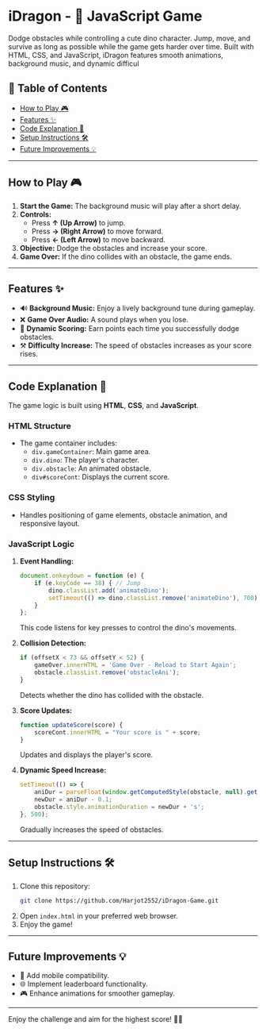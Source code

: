 # iDragon - 🐉 JavaScript Game

Dodge obstacles while controlling a cute dino character. Jump, move, and survive as long as possible while the game gets harder over time. Built with HTML, CSS, and JavaScript, iDragon features smooth animations, background music, and dynamic difficul

## 📐 Table of Contents
- [How to Play 🎮](#how-to-play-)
- [Features ✨](#features-)
- [Code Explanation 🔧](#code-explanation-)
- [Setup Instructions 🛠️](#setup-instructions-)
- [Future Improvements 💡](#future-improvements-)

---

## How to Play 🎮
1. **Start the Game:** The background music will play after a short delay.
2. **Controls:**
   - Press **↑ (Up Arrow)** to jump.
   - Press **→ (Right Arrow)** to move forward.
   - Press **← (Left Arrow)** to move backward.
3. **Objective:** Dodge the obstacles and increase your score.
4. **Game Over:** If the dino collides with an obstacle, the game ends.

---

## Features ✨
- 🔊 **Background Music:** Enjoy a lively background tune during gameplay.
- ❌ **Game Over Audio:** A sound plays when you lose.
- 🎯 **Dynamic Scoring:** Earn points each time you successfully dodge obstacles.
- ⚒️ **Difficulty Increase:** The speed of obstacles increases as your score rises.

---

## Code Explanation 🔧
The game logic is built using **HTML**, **CSS**, and **JavaScript**.

### HTML Structure
- The game container includes:
  - `div.gameContainer`: Main game area.
  - `div.dino`: The player's character.
  - `div.obstacle`: An animated obstacle.
  - `div#scoreCont`: Displays the current score.

### CSS Styling
- Handles positioning of game elements, obstacle animation, and responsive layout.

### JavaScript Logic
1. **Event Handling:**
   ```javascript
   document.onkeydown = function (e) {
       if (e.keyCode == 38) { // Jump
           dino.classList.add('animateDino');
           setTimeout(() => dino.classList.remove('animateDino'), 700);
       }
   };
   ```
   This code listens for key presses to control the dino's movements.

2. **Collision Detection:**
   ```javascript
   if (offsetX < 73 && offsetY < 52) {
       gameOver.innerHTML = 'Game Over - Reload to Start Again';
       obstacle.classList.remove('obstacleAni');
   }
   ```
   Detects whether the dino has collided with the obstacle.

3. **Score Updates:**
   ```javascript
   function updateScore(score) {
       scoreCont.innerHTML = "Your score is " + score;
   }
   ```
   Updates and displays the player's score.

4. **Dynamic Speed Increase:**
   ```javascript
   setTimeout(() => {
       aniDur = parseFloat(window.getComputedStyle(obstacle, null).getPropertyValue('animation-duration'));
       newDur = aniDur - 0.1;
       obstacle.style.animationDuration = newDur + 's';
   }, 500);
   ```
   Gradually increases the speed of obstacles.

---

## Setup Instructions 🛠️
1. Clone this repository:
   ```bash
   git clone https://github.com/Harjot2552/iDragon-Game.git
   ```
2. Open `index.html` in your preferred web browser.
3. Enjoy the game!

---

## Future Improvements 💡
- 🔧 Add mobile compatibility.
- 🌐 Implement leaderboard functionality.
- 🎮 Enhance animations for smoother gameplay.

---

Enjoy the challenge and aim for the highest score! 🎯🚀

